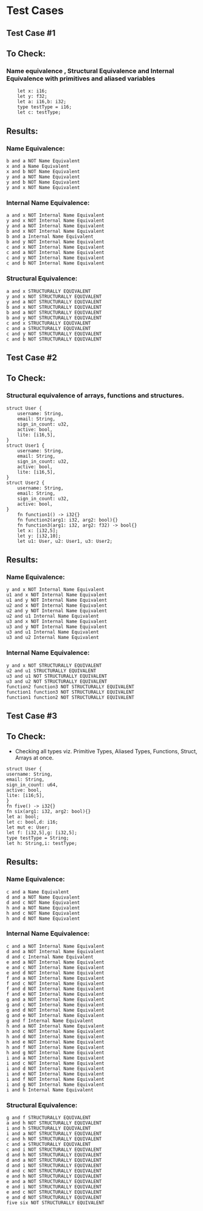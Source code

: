 Test Cases
=========

Test Case #1
-------------

To Check:
---------
### Name equivalence , Structural Equivalence and Internal Equivalence with primitives and aliased variables

```
    let x: i16;
    let y: f32;
    let a: i16,b: i32;
    type testType = i16;
    let c: testType;
```
Results:
--------

### Name Equivalence:

    b and a NOT Name Equivalent
    x and a Name Equivalent
    x and b NOT Name Equivalent
    y and a NOT Name Equivalent
    y and b NOT Name Equivalent
    y and x NOT Name Equivalent

### Internal Name Equivalence:

    a and x NOT Internal Name Equivalent
    y and x NOT Internal Name Equivalent
    y and a NOT Internal Name Equivalent
    b and x NOT Internal Name Equivalent
    b and a Internal Name Equivalent
    b and y NOT Internal Name Equivalent
    c and x NOT Internal Name Equivalent
    c and a NOT Internal Name Equivalent
    c and y NOT Internal Name Equivalent
    c and b NOT Internal Name Equivalent

### Structural Equivalence:

    a and x STRUCTURALLY EQUIVALENT
    y and x NOT STRUCTURALLY EQUIVALENT
    y and a NOT STRUCTURALLY EQUIVALENT
    b and x NOT STRUCTURALLY EQUIVALENT
    b and a NOT STRUCTURALLY EQUIVALENT
    b and y NOT STRUCTURALLY EQUIVALENT
    c and x STRUCTURALLY EQUIVALENT
    c and a STRUCTURALLY EQUIVALENT
    c and y NOT STRUCTURALLY EQUIVALENT
    c and b NOT STRUCTURALLY EQUIVALENT


Test Case #2
-------------

To Check:
---------
### Structural equivalence of arrays, functions and structures.

```
struct User {
    username: String,
    email: String,
    sign_in_count: u32,
    active: bool,
    lite: [i16,5],
}
struct User1 {
    username: String,
    email: String,
    sign_in_count: u32,
    active: bool,
    lite: [i16,5],
}
struct User2 {
    username: String,
    email: String,
    sign_in_count: u32,
    active: bool,
}
    fn function1() -> i32{}
    fn function2(arg1: i32, arg2: bool){}
    fn function3(arg1: i32, arg2: f32) -> bool{}
    let x: [i32,5];
    let y: [i32,10];
    let u1: User, u2: User1, u3: User2;
```

Results:
--------

### Name Equivalence:

    y and x NOT Internal Name Equivalent
    u1 and x NOT Internal Name Equivalent
    u1 and y NOT Internal Name Equivalent
    u2 and x NOT Internal Name Equivalent
    u2 and y NOT Internal Name Equivalent
    u2 and u1 Internal Name Equivalent
    u3 and x NOT Internal Name Equivalent
    u3 and y NOT Internal Name Equivalent
    u3 and u1 Internal Name Equivalent
    u3 and u2 Internal Name Equivalent

### Internal Name Equivalence:

    y and x NOT STRUCTURALLY EQUIVALENT
    u2 and u1 STRUCTURALLY EQUIVALENT
    u3 and u1 NOT STRUCTURALLY EQUIVALENT
    u3 and u2 NOT STRUCTURALLY EQUIVALENT
    function2 function3 NOT STRUCTURALLY EQUIVALENT
    function1 function3 NOT STRUCTURALLY EQUIVALENT
    function1 function2 NOT STRUCTURALLY EQUIVALENT


Test Case #3
-------------

To Check:
---------
- Checking all types viz. Primitive Types, Aliased Types, Functions, Struct, Arrays at once.

```
struct User {
username: String,
email: String,
sign_in_count: u64,
active: bool,
lite: [i16;5],
}
fn five() -> i32{}
fn six(arg1: i32, arg2: bool){}
let a: bool;
let c: bool,d: i16;
let mut e: User;
let f: [i32,5],g: [i32,5];
type testType = String;
let h: String,i: testType;
```
Results:
--------

### Name Equivalence:

    c and a Name Equivalent
    d and a NOT Name Equivalent
    d and c NOT Name Equivalent
    h and a NOT Name Equivalent
    h and c NOT Name Equivalent
    h and d NOT Name Equivalent

### Internal Name Equivalence:

    c and a NOT Internal Name Equivalent
    d and a NOT Internal Name Equivalent
    d and c Internal Name Equivalent
    e and a NOT Internal Name Equivalent
    e and c NOT Internal Name Equivalent
    e and d NOT Internal Name Equivalent
    f and a NOT Internal Name Equivalent
    f and c NOT Internal Name Equivalent
    f and d NOT Internal Name Equivalent
    f and e NOT Internal Name Equivalent
    g and a NOT Internal Name Equivalent
    g and c NOT Internal Name Equivalent
    g and d NOT Internal Name Equivalent
    g and e NOT Internal Name Equivalent
    g and f Internal Name Equivalent
    h and a NOT Internal Name Equivalent
    h and c NOT Internal Name Equivalent
    h and d NOT Internal Name Equivalent
    h and e NOT Internal Name Equivalent
    h and f NOT Internal Name Equivalent
    h and g NOT Internal Name Equivalent
    i and a NOT Internal Name Equivalent
    i and c NOT Internal Name Equivalent
    i and d NOT Internal Name Equivalent
    i and e NOT Internal Name Equivalent
    i and f NOT Internal Name Equivalent
    i and g NOT Internal Name Equivalent
    i and h Internal Name Equivalent

### Structural Equivalence:

    g and f STRUCTURALLY EQUIVALENT
    a and h NOT STRUCTURALLY EQUIVALENT
    i and h STRUCTURALLY EQUIVALENT
    i and a NOT STRUCTURALLY EQUIVALENT
    c and h NOT STRUCTURALLY EQUIVALENT
    c and a STRUCTURALLY EQUIVALENT
    c and i NOT STRUCTURALLY EQUIVALENT
    d and h NOT STRUCTURALLY EQUIVALENT
    d and a NOT STRUCTURALLY EQUIVALENT
    d and i NOT STRUCTURALLY EQUIVALENT
    d and c NOT STRUCTURALLY EQUIVALENT
    e and h NOT STRUCTURALLY EQUIVALENT
    e and a NOT STRUCTURALLY EQUIVALENT
    e and i NOT STRUCTURALLY EQUIVALENT
    e and c NOT STRUCTURALLY EQUIVALENT
    e and d NOT STRUCTURALLY EQUIVALENT
    five six NOT STRUCTURALLY EQUIVALENT